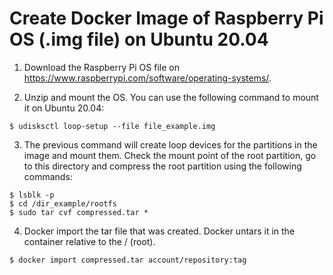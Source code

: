 # Create Docker Image of Raspberry Pi OS (.img file) on Ubuntu 20.04

1. Download the Raspberry Pi OS file on https://www.raspberrypi.com/software/operating-systems/.

2. Unzip and mount the OS. You can use the following command to mount it on Ubuntu 20.04:

```
$ udisksctl loop-setup --file file_example.img
```

3. The previous command will create loop devices for the partitions in the image and mount them. Check the mount point of the root partition, go to this directory and compress the root partition using the following commands:

```
$ lsblk -p
$ cd /dir_example/rootfs
$ sudo tar cvf compressed.tar *
```

4. Docker import the tar file that was created. Docker untars it in the container relative to the / (root).

```
$ docker import compressed.tar account/repository:tag
```
